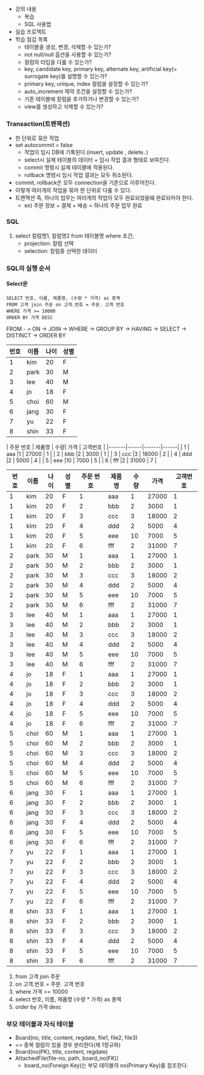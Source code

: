 - 강의 내용
    - 복습
    - SQL 사용법
- 실습 프로젝트
- 학습 점검 목록
    - 테이블을 생성, 변경, 삭제할 수 있는가?
    - not null/null 옵션을 사용할 수 있는가?
    - 컬럼의 타입을 다룰 수 있는가?
    - key, candidate key, primary key, alternate key, artificial key(= surrogate key)를 설명할 수 있는가?
    - primary key, unique, index 컬럼을 설정할 수 있는가?
    - auto_increment 제약 조건을 설정할 수 있는가?
    - 기존 테이블에 칼럼을 추가하거나 변경할 수 있는가?
    - view를 생성하고 삭제할 수 있는가?

### Transaction(트랜잭션)

- 한 단위로 묶은 작업
- set autocommit = false
    - 작업이 임시 DB에 기록된다.(insert, update , delete..)
    - select시 실제 테이블의 데이터 + 임시 작업 결과 형태로 보여진다.
    - commit 명령시 실제 테이블에 적용된다.
    - rollback 명령시 임시 작업 결과는 모두 취소된다.
- commit, rollback은 모두 connection을 기준으로 이루어진다.
- 이렇게 여러개의 작업을 묶어 한 단위로 다룰 수 있다.
- 트랜잭션 즉, 하나의 업무는 여러개의 작업이 모두 완료되었을떄 완료되어야 한다.
    - ex) 주문 정보 + 결제 + 배송 = 하나의 주문 업무 완료

### SQL

1. select 칼럼명1, 칼럼명2 from 테이블명 where 조건;
    - projection: 칼럼 선택
    - selection: 칼럼중 선택한 데이터

### SQL의 실행 순서

#### Select문
```
SELECT 번호, 이름, 제품명, (수량 * 가격) as 총액
FROM 고객 join 주문 on 고객.번호 = 주문. 고객 번호
WHERE 가격 >= 10000
ORDER BY 가격 DESC

```


FROM - > ON -> JOIN -> WHERE -> GROUP BY -> HAVING -> SELECT -> DISTINCT -> ORDER BY

| 번호 | 이름   | 나이 | 성별 |
|----|------|----|----|
| 1  | kim  | 20 | F  |
| 2  | park | 30 | M  |
| 3  | lee  | 40 | M  |
| 4  | jo   | 18 | F  |
| 5  | choi | 60 | M  |
| 6  | jang | 30 | F  |
| 7  | yu   | 22 | F  |
| 8  | shin | 33 | F  |


| 주문 번호 | 제품명 | 수량| 가격 | 고객번호 |
|-------|------|-------|------|
| 1 | aaa |1 | 27000 | 1 |
| 2 | bbb |2 | 3000 | 1 |
| 3 | ccc |3 | 18000 | 2 |
| 4 | ddd |2 | 5000 | 4 |
| 5 | eee |10 | 7000 | 5 |
| 6 | fff |2 | 31000 | 7 |


| 번호 | 이름   | 나이 | 성별 | 주문 번호 | 제품명 | 수량 | 가격    | 고객번호 |
|----|------|----|----|-------|-----|----|-------|------|
| 1  | kim  | 20 | F  | 1     | aaa | 1  | 27000 | 1    |
| 1  | kim  | 20 | F  | 2     | bbb | 2  | 3000  | 1    |
| 1  | kim  | 20 | F  | 3     | ccc | 3  | 18000 | 2    |
| 1  | kim  | 20 | F  | 4     | ddd | 2  | 5000  | 4    |
| 1  | kim  | 20 | F  | 5     | eee | 10 | 7000  | 5    |
| 1  | kim  | 20 | F  | 6     | fff | 2  | 31000 | 7    |
| 2  | park | 30 | M  | 1     | aaa | 1  | 27000 | 1    |
| 2  | park | 30 | M  | 2     | bbb | 2  | 3000  | 1    |
| 2  | park | 30 | M  | 3     | ccc | 3  | 18000 | 2    |
| 2  | park | 30 | M  | 4     | ddd | 2  | 5000  | 4    |
| 2  | park | 30 | M  | 5     | eee | 10 | 7000  | 5    |
| 2  | park | 30 | M  | 6     | fff | 2  | 31000 | 7    |
| 3  | lee  | 40 | M  | 1     | aaa | 1  | 27000 | 1    |
| 3  | lee  | 40 | M  | 2     | bbb | 2  | 3000  | 1    |
| 3  | lee  | 40 | M  | 3     | ccc | 3  | 18000 | 2    |
| 3  | lee  | 40 | M  | 4     | ddd | 2  | 5000  | 4    |
| 3  | lee  | 40 | M  | 5     | eee | 10 | 7000  | 5    |
| 3  | lee  | 40 | M  | 6     | fff | 2  | 31000 | 7    |
| 4  | jo   | 18 | F  | 1     | aaa | 1  | 27000 | 1    |
| 4  | jo   | 18 | F  | 2     | bbb | 2  | 3000  | 1    |
| 4  | jo   | 18 | F  | 3     | ccc | 3  | 18000 | 2    |
| 4  | jo   | 18 | F  | 4     | ddd | 2  | 5000  | 4    |
| 4  | jo   | 18 | F  | 5     | eee | 10 | 7000  | 5    |
| 4  | jo   | 18 | F  | 6     | fff | 2  | 31000 | 7    |
| 5  | choi | 60 | M  | 1     | aaa | 1  | 27000 | 1    |
| 5  | choi | 60 | M  | 2     | bbb | 2  | 3000  | 1    |
| 5  | choi | 60 | M  | 3     | ccc | 3  | 18000 | 2    |
| 5  | choi | 60 | M  | 4     | ddd | 2  | 5000  | 4    |
| 5  | choi | 60 | M  | 5     | eee | 10 | 7000  | 5    |
| 5  | choi | 60 | M  | 6     | fff | 2  | 31000 | 7    |
| 6  | jang | 30 | F  | 1     | aaa | 1  | 27000 | 1    |
| 6  | jang | 30 | F  | 2     | bbb | 2  | 3000  | 1    |
| 6  | jang | 30 | F  | 3     | ccc | 3  | 18000 | 2    |
| 6  | jang | 30 | F  | 4     | ddd | 2  | 5000  | 4    |
| 6  | jang | 30 | F  | 5     | eee | 10 | 7000  | 5    |
| 6  | jang | 30 | F  | 6     | fff | 2  | 31000 | 7    |
| 7  | yu   | 22 | F  | 1     | aaa | 1  | 27000 | 1    |
| 7  | yu   | 22 | F  | 2     | bbb | 2  | 3000  | 1    |
| 7  | yu   | 22 | F  | 3     | ccc | 3  | 18000 | 2    |
| 7  | yu   | 22 | F  | 4     | ddd | 2  | 5000  | 4    |
| 7  | yu   | 22 | F  | 5     | eee | 10 | 7000  | 5    |
| 7  | yu   | 22 | F  | 6     | fff | 2  | 31000 | 7    |
| 8  | shin | 33 | F  | 1     | aaa | 1  | 27000 | 1    |
| 8  | shin | 33 | F  | 2     | bbb | 2  | 3000  | 1    |
| 8  | shin | 33 | F  | 3     | ccc | 3  | 18000 | 2    |
| 8  | shin | 33 | F  | 4     | ddd | 2  | 5000  | 4    |
| 8  | shin | 33 | F  | 5     | eee | 10 | 7000  | 5    |
| 8  | shin | 33 | F  | 6     | fff | 2  | 31000 | 7    |

1. from 고객 join 주문
2. on 고객.번호 = 주문. 고객 번호
3. where 가격 >= 10000
4. select 번호, 이름, 제품명 (수량 * 가격) as 총액
5. order by 가격 desc

### 부모 테이블과 자식 테이블

- Board(no, title, content, regdate, file1, file2, file3)
- => 중복 컬럼이 있을 경우 분리한다(제 1정규화)
- Board(no(PK), title, content, regdate)
- AttachedFile(file-no, path, board_no(FK))
    - board_no(Foreign Key)는 부모 테이블의 no(Primary Key)를 참조한다.
